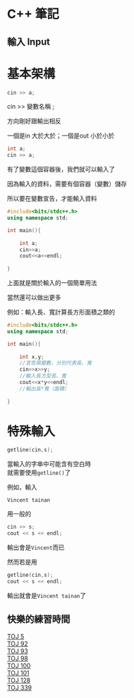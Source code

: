 # **C++ 筆記**
## 輸入 Input

# 基本架構
```cpp
cin >> a;
```

cin >> 變數名稱 ;  

方向剛好跟輸出相反  

一個是in  大於大於；一個是out  小於小於  

```cpp
int a;
cin >> a;
```

有了變數這個容器後，我們就可以輸入了  

因為輸入的資料，需要有個容器（變數）儲存  

所以要在變數宣告，才能輸入資料  

```cpp
#include<bits/stdc++.h>
using namespace std;

int main(){
    
    int a;
    cin>>a;
    cout<<a<<endl;
    
}
```
上面就是關於輸入的一個簡單用法  

當然還可以做出更多  

例如：輸入長、寬計算長方形面積之類的  

```cpp
#include<bits/stdc++.h>
using namespace std;

int main(){
    
    int x,y;
    //宣告兩變數，分別代表長、寬
    cin>>x>>y;
    //輸入長方型長、寬
    cout<<x*y<<endl;
    //輸出長*寬（面積）
    
}
```

# 特殊輸入
```cpp
getline(cin,s);
```

當輸入的字串中可能含有空白時  
就需要使用`getline()`了  

例如，輸入  
```
Vincent tainan
```
用一般的  
```cpp
cin >> s;
cout << s << endl;
```
輸出會是`Vincent`而已  

然而若是用  
```cpp
getline(cin,s);
cout << s << endl;
```
輸出就會是`Vincent tainan`了  

## 快樂的練習時間

[TOJ 5](https://toj.tfcis.org/oj/pro/5/)  
[TOJ 92](https://toj.tfcis.org/oj/pro/92/)  
[TOJ 93](https://toj.tfcis.org/oj/pro/93/)  
[TOJ 98](https://toj.tfcis.org/oj/pro/98/)  
[TOJ 100](https://toj.tfcis.org/oj/pro/100/)  
[TOJ 101](https://toj.tfcis.org/oj/pro/101/)  
[TOJ 128](https://toj.tfcis.org/oj/pro/128/)  
[TOJ 339](https://toj.tfcis.org/oj/pro/339/)  
